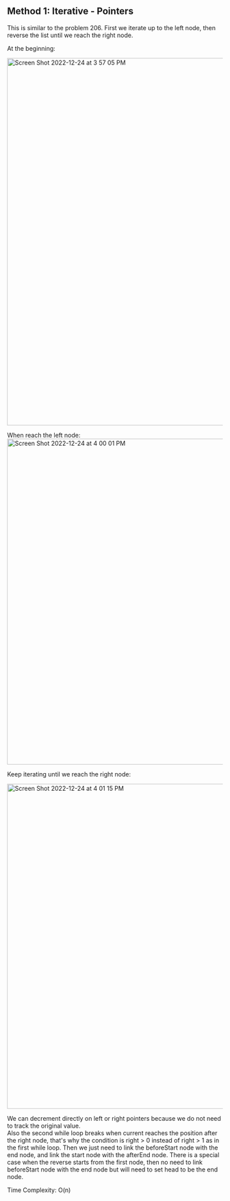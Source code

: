 ## Method 1: Iterative - Pointers

This is similar to the problem 206. First we iterate up to the left node, then reverse the list until we reach the right node.

At the beginning:

<img width="857" alt="Screen Shot 2022-12-24 at 3 57 05 PM" src="https://user-images.githubusercontent.com/106039830/209451863-ca229ba7-27a4-4bee-8491-d3b422a44ff0.png">

When reach the left node: </br>
<img width="760" alt="Screen Shot 2022-12-24 at 4 00 01 PM" src="https://user-images.githubusercontent.com/106039830/209451888-df85294c-482c-42c9-9e5d-9b3421a75d4d.png">

Keep iterating until we reach the right node:

<img width="758" alt="Screen Shot 2022-12-24 at 4 01 15 PM" src="https://user-images.githubusercontent.com/106039830/209451903-55618920-e578-4658-9de9-82fba238c6aa.png">

We can decrement directly on left or right pointers because we do not need to track the original value. </br>
Also the second while loop breaks when current reaches the position after the right node, that's why the condition is right > 0 instead of right > 1 as in the first while loop. Then we just need to link the beforeStart node with the end node, and link the start node with the afterEnd node. There is a special 
case when the reverse starts from the first node, then no need to link beforeStart node with the end node but will need to set head to be the end node.

Time Complexity: O(n)
